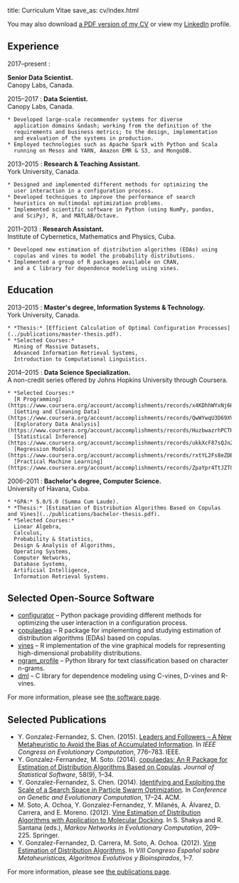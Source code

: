 title: Curriculum Vitae
save_as: cv/index.html

You may also download
[a PDF version of my CV]({attach}yasser_gonzalez.pdf "Yasser Gonzalez — Curriculum Vitae")
or view my [LinkedIn](https://linkedin.com/in/yasserglez) profile.

## Experience

2017&ndash;present
:   <p>**Senior Data Scientist.**<br>
Canopy Labs, Canada.</p>

2015&ndash;2017
:   **Data Scientist.**<br>
    Canopy Labs, Canada.

    * Developed large-scale recommender systems for diverse
      application domains &ndash; working from the definition of the
      requirements and business metrics; to the design, implementation
      and evaluation of the systems in production.
    * Employed technologies such as Apache Spark with Python and Scala
      running on Mesos and YARN, Amazon EMR & S3, and MongoDB.

2013&ndash;2015
:   **Research & Teaching Assistant.**<br>
    York University, Canada.

    * Designed and implemented different methods for optimizing the
      user interaction in a configuration process.
    * Developed techniques to improve the performance of search
      heuristics on multimodal optimization problems.
    * Implemented scientific software in Python (using NumPy, pandas,
      and SciPy), R, and MATLAB/Octave.

2011&ndash;2013
:   **Research Assistant.**<br>
    Institute of Cybernetics, Mathematics and Physics, Cuba.

    * Developed new estimation of distribution algorithms (EDAs) using
      copulas and vines to model the probability distributions.
    * Implemented a group of R packages available on CRAN,
      and a C library for dependence modeling using vines.

## Education

2013&ndash;2015
:   **Master's degree, Information Systems & Technology.**<br>
    York University, Canada.

    * *Thesis:* [Efficient Calculation of Optimal Configuration Processes](../publications/master-thesis.pdf).
    * *Selected Courses:*
      Mining of Massive Datasets,
      Advanced Information Retrieval Systems,
      Introduction to Computational Linguistics.

2014&ndash;2015
:   **Data Science Specialization.**<br>
    A non-credit series offered by Johns Hopkins University through Coursera.

    * *Selected Courses:*
      [R Programming](https://www.coursera.org/account/accomplishments/records/x4KDhhWYxNj6HG2t),
      [Getting and Cleaning Data](https://www.coursera.org/account/accomplishments/records/QwWYwqU3D69XVpvd),
      [Exploratory Data Analysis](https://www.coursera.org/account/accomplishments/records/HuzbwazrhPCTHMrX),
      [Statistical Inference](https://www.coursera.org/account/accomplishments/records/ukkXcF87sQJn27f3),
      [Regression Models](https://www.coursera.org/account/accomplishments/records/rxtYL2Fs8eZDByKa),
      [Practical Machine Learning](https://www.coursera.org/account/accomplishments/records/ZpaYpr4TtJZTQFY9).

2006&ndash;2011
:   **Bachelor's degree, Computer Science.**<br>
    University of Havana, Cuba.

    * *GPA:* 5.0/5.0 (Summa Cum Laude).
    * *Thesis:* [Estimation of Distribution Algorithms Based on Copulas and Vines](../publications/bachelor-thesis.pdf).
    * *Selected Courses:*
      Linear Algebra,
      Calculus,
      Probability & Statistics,
      Design & Analysis of Algorithms,
      Operating Systems,
      Computer Networks,
      Database Systems,
      Artificial Intelligence,
      Information Retrieval Systems.

## Selected Open-Source Software

* [configurator](https://github.com/yasserglez/configurator) &ndash;
  Python package providing different methods for optimizing the user
  interaction in a configuration process.
* [copulaedas](https://github.com/yasserglez/copulaedas)
  &ndash; R package for implementing and studying estimation of
  distribution algorithms (EDAs) based on copulas.
* [vines](https://github.com/yasserglez/vines) &ndash; R
  implementation of the vine graphical models for representing
  high-dimensional probability distributions.
* [ngram_profile](https://github.com/yasserglez/ngram_profile)
  &ndash; Python library for text classification based on character n-grams.
* [dml](https://github.com/yasserglez/dml) &ndash; C library for dependence
  modeling using C-vines, D-vines and R-vines.

For more information, please see [the software page](/software/).

## Selected Publications

* Y. Gonzalez-Fernandez, S. Chen. (2015).
  [Leaders and Followers &ndash; A New Metaheuristic to Avoid the Bias of Accumulated Information](http://dx.doi.org/10.1109/CEC.2015.7256970).
  In *IEEE Congress on Evolutionary Computation*, 776&ndash;783. IEEE.
* Y. Gonzalez-Fernandez, M. Soto. (2014).
  [copulaedas: An R Package for Estimation of Distribution Algorithms Based on Copulas](http://www.jstatsoft.org/v58/i09/paper).
  *Journal of Statistical Software*, 58(9), 1&ndash;34.
* Y. Gonzalez-Fernandez, S. Chen. (2014).
  [Identifying and Exploiting the Scale of a Search Space in Particle Swarm Optimization](http://doi.acm.org/10.1145/2576768.2598280).
  In *Conference on Genetic and Evolutionary Computation*, 17&ndash;24. ACM.
* M. Soto, A. Ochoa, Y. Gonzalez-Fernandez, Y. Milanés, A. Álvarez, D. Carrera, and E. Moreno. (2012).
  [Vine Estimation of Distribution Algorithms with Application to Molecular Docking](http://link.springer.com/chapter/10.1007/978-3-642-28900-2_13).
  In S. Shakya and R. Santana (eds.), *Markov Networks in Evolutionary Computation*, 209&ndash;225. Springer.
* Y. Gonzalez-Fernandez, D. Carrera, M. Soto, A. Ochoa. (2012).
  [Vine Estimation of Distribution Algorithms](http://simd.albacete.org/maeb2012/papers/paper_99.pdf).
  In *VIII Congreso Español sobre Metaheurísticas, Algoritmos Evolutivos y Bioinspirados*, 1&ndash;7.

For more information, please see [the publications page](/publications/).
